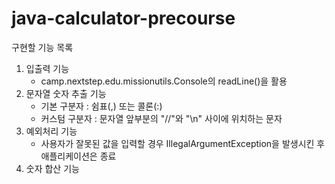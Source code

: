# java-calculator-precourse

구현할 기능 목록
1. 입출력 기능
   - camp.nextstep.edu.missionutils.Console의 readLine()을 활용
2. 문자열 숫자 추출 기능
   - 기본 구분자 : 쉼표(,) 또는 콜론(:)
   - 커스텀 구분자 : 문자열 앞부분의 "//"와 "\n" 사이에 위치하는 문자
3. 예외처리 기능
   - 사용자가 잘못된 값을 입력할 경우 IllegalArgumentException을 발생시킨 후 애플리케이션은 종료
4. 숫자 합산 기능